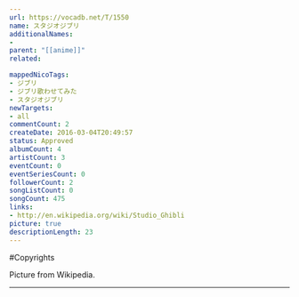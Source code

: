 ```yaml
---
url: https://vocadb.net/T/1550
name: スタジオジブリ
additionalNames: 
- 
parent: "[[anime]]"
related:

mappedNicoTags:
- ジブリ
- ジブリ歌わせてみた
- スタジオジブリ
newTargets:
- all
commentCount: 2
createDate: 2016-03-04T20:49:57
status: Approved
albumCount: 4
artistCount: 3
eventCount: 0
eventSeriesCount: 0
followerCount: 2
songListCount: 0
songCount: 475
links: 
- http://en.wikipedia.org/wiki/Studio_Ghibli
picture: true
descriptionLength: 23
---
```


#Copyrights

Picture from Wikipedia.

---

